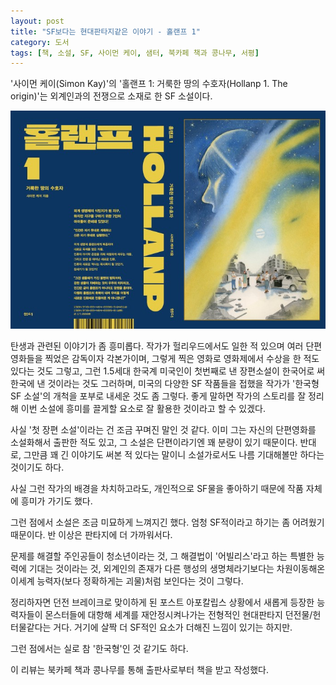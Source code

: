 ```yaml
---
layout: post
title: "SF보다는 현대판타지같은 이야기 - 홀랜프 1"
category: 도서
tags: [책, 소설, SF, 사이먼 케이, 샘터, 북카페 책과 콩나무, 서평]
---
```


'사이먼 케이(Simon Kay)'의
'홀랜프 1: 거룩한 땅의 수호자(Hollanp 1. The origin)'는
외계인과의 전쟁으로 소재로 한 SF 소설이다.

![표지](/images/book/hollanp-1-2024-book.jpg)

탄생과 관련된 이야기가 좀 흥미롭다.
작가가 헐리우드에서도 일한 적 있으며
여러 단편 영화들을 찍었은 감독이자 각본가이며,
그렇게 찍은 영화로 영화제에서 수상을 한 적도 있다는 것도 그렇고,
그런 1.5세대 한국계 미국인이
첫번째로 낸 장편소설이 한국어로 써 한국에 낸 것이라는 것도 그러하며,
미국의 다양한 SF 작품들을 접했을 작가가
'한국형 SF 소설'의 개척을 포부로 내세운 것도 좀 그렇다.
좋게 말하면 작가의 스토리를 잘 정리해
이번 소설에 흥미를 끌게할 요소로 잘 활용한 것이라고 할 수 있겠다.

사실 '첫 장편 소설'이라는 건 조금 꾸며진 말인 것 같다.
이미 그는 자신의 단편영화를 소설화해서 출판한 적도 있고,
그 소설은 단편이라기엔 꽤 분량이 있기 때문이다.
반대로, 그만큼 꽤 긴 이야기도 써본 적 있다는 말이니
소설가로서도 나름 기대해볼만 하다는 것이기도 하다.

사실 그런 작가의 배경을 차치하고라도,
개인적으로 SF물을 좋아하기 때문에 작품 자체에 흥미가 가기도 했다.

그런 점에서 소설은 조금 미묘하게 느껴지긴 했다.
엄청 SF적이라고 하기는 좀 어려웠기 때문이다.
반 이상은 판타지에 더 가까워서다.

문제를 해결할 주인공들이 청소년이라는 것,
그 해결법이 '어빌리스'라고 하는 특별한 능력에 기대는 것이라는 것,
외계인의 존재가 다른 행성의 생명체라기보다는
차원이동해온 이세계 능력자(보다 정확하게는 괴물)처럼 보인다는 것이 그렇다.

정리하자면 던전 브레이크로 맞이하게 된 포스트 아포칼립스 상황에서
새롭게 등장한 능력자들이 몬스터들에 대항해 세계를 재안정시켜나가는
전형적인 현대판타지 던전물/헌터물같다는 거다.
거기에 살짝 더 SF적인 요소가 더해진 느낌이 있기는 하지만.

그런 점에서는 실로 참 '한국형'인 것 같기도 하다.



<div class="im im-info">
이 리뷰는 북카페 책과 콩나무를 통해 출판사로부터 책을 받고 작성했다.
</div>
